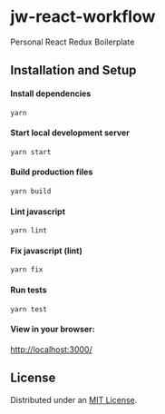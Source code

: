 # jw-react-workflow

Personal React Redux Boilerplate

## Installation and Setup

#### Install dependencies

    yarn

#### Start local development server

    yarn start

#### Build production files

    yarn build

#### Lint javascript

    yarn lint

#### Fix javascript (lint)

    yarn fix

#### Run tests

    yarn test

#### View in your browser:

[http://localhost:3000/](http://localhost:3000/)

## License

Distributed under an [MIT License](LICENSE).
